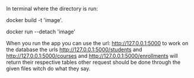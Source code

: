 In terminal where the directory is run:

docker build -t 'image'.

docker run --detach 'image'

When you run the app you can use the url: http://127.0.0.1:5000 to work on the database
the urls http://127.0.0.1:5000/students and http://127.0.0.1:5000/courses and http://127.0.0.1:5000/enrollments will return their respective tables
other request should be done through the given files witch do what they say.

